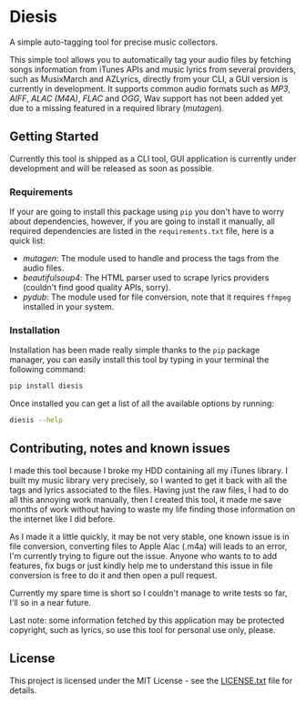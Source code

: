 # Diesis

A simple auto-tagging tool for precise music collectors.

This simple tool allows you to automatically tag your audio files by fetching songs information from iTunes APIs and music lyrics from several providers, such as MusixMarch and AZLyrics, directly from your CLI, a GUI version is currently in development.
It supports common audio formats such as _MP3_, _AIFF_, _ALAC (M4A)_, _FLAC_ and _OGG_, Wav support has not been added yet due to a missing featured in a required library (_mutagen_).

## Getting Started

Currently this tool is shipped as a CLI tool, GUI application is currently under development and will be released as soon as possible.

### Requirements

If your are going to install this package using `pip` you don't have to worry about dependencies, however, if you are going to install it manually, all required dependencies are listed in the `requirements.txt` file, here is a quick list:

* _mutagen_: The module used to handle and process the tags from the audio files.
* _beautifulsoup4_: The HTML parser used to scrape lyrics providers (couldn't find good quality APIs, sorry).
* _pydub_: The module used for file conversion, note that it requires `ffmpeg` installed in your system.

### Installation

Installation has been made really simple thanks to the `pip` package manager, you can easily install this tool by typing in your terminal the following command:

```bash
pip install diesis
```

Once installed you can get a list of all the available options by running:

```bash
diesis --help
```

## Contributing, notes and known issues

I made this tool because I broke my HDD containing all my iTunes library. I built my music library very precisely, so I wanted to get it back with all the tags and lyrics associated to the files.
Having just the raw files, I had to do all this annoying work manually, then I created this tool, it made me save months of work without having to waste my life finding those information on the internet like I did before.

As I made it a little quickly, it may be not very stable, one known issue is in file conversion, converting files to Apple Alac (.m4a) will leads to an error, I'm currently trying to figure out the issue.
Anyone who wants to to add features, fix bugs or just kindly help me to understand this issue in file conversion is free to do it and then open a pull request.

Currently my spare time is short so I couldn't manage to write tests so far, I'll so in a near future.

Last note: some information fetched by this application may be protected copyright, such as lyrics, so use this tool for personal use only, please.

## License

This project is licensed under the MIT License - see the [LICENSE.txt](LICENSE.txt) file for details.